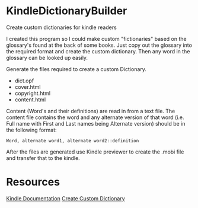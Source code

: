# KindleDictionaryBuilder
Create custom dictionaries for kindle readers

I created this program so I could make custom "fictionaries" based on the glossary's found at the back of some books.
Just copy out the glossary into the required format and create the custom dictionary. Then any word in the glossary can be looked up easily.

Generate the files required to create a custom Dictionary.
* dict.opf
* cover.html
* copyright.html
* content.html

Content (Word's and their definitions) are read in from a text file. The content file contains the word and any alternate version of that word 
(i.e. Full name with First and Last names being Alternate version) should be in the following format:

```
Word, alternate word1, alternate word2::definition
```

After the files are generated use Kindle previewer to create the .mobi file and transfer that to the kindle.


# Resources
[Kindle Documentation](https://s3.amazonaws.com/kindlegen/AmazonKindlePublishingGuidelines.pdf)
[Create Custom Dictionary](https://jakemccrary.com/blog/2020/11/11/creating-a-custom-kindle-dictionary/)

